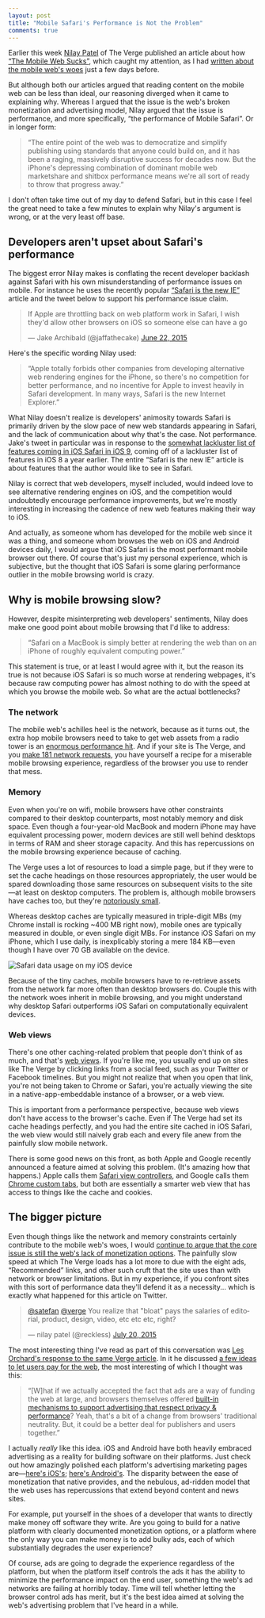 ```yaml
---
layout: post
title: "Mobile Safari's Performance is Not the Problem"
comments: true
---
```


Earlier this week [Nilay Patel](https://twitter.com/reckless/) of The Verge published an article about how [“The Mobile Web Sucks”](http://www.theverge.com/2015/7/20/9002721/the-mobile-web-sucks), which caught my attention, as I had [written about the mobile web's woes](http://developer.telerik.com/featured/the-webs-cruft-problem/) just a few days before.

But although both our articles argued that reading content on the mobile web can be less than ideal, our reasoning diverged when it came to explaining why. Whereas I argued that the issue is the web's broken monetization and advertising model, Nilay argued that the issue is performance, and more specifically, “the performance of Mobile Safari”. Or in longer form:

> “The entire point of the web was to democratize and simplify publishing using standards that anyone could build on, and it has been a raging, massively disruptive success for decades now. But the iPhone's depressing combination of dominant mobile web marketshare and shitbox performance means we're all sort of ready to throw that progress away.”

I don't often take time out of my day to defend Safari, but in this case I feel the great need to take a few minutes to explain why Nilay's argument is wrong, or at the very least off base.

<!--more-->

## Developers aren't upset about Safari's performance

The biggest error Nilay makes is conflating the recent developer backlash against Safari with his own misunderstanding of performance issues on mobile. For instance he uses the recently popular [“Safari is the new IE”](http://nolanlawson.com/2015/06/30/safari-is-the-new-ie/) article and the tweet below to support his performance issue claim.

<blockquote class="twitter-tweet" lang="en"><p lang="en" dir="ltr">If Apple are throttling back on web platform work in Safari, I wish they&#39;d allow other browsers on iOS so someone else can have a go</p>&mdash; Jake Archibald (@jaffathecake) <a href="https://twitter.com/jaffathecake/status/612992537238896641">June 22, 2015</a></blockquote>
<script async src="//platform.twitter.com/widgets.js" charset="utf-8"></script>

Here's the specific wording Nilay used:

> “Apple totally forbids other companies from developing alternative web rendering engines for the iPhone, so there's no competition for better performance, and no incentive for Apple to invest heavily in Safari development. In many ways, Safari is the new Internet Explorer.”

What Nilay doesn't realize is developers' animosity towards Safari is primarily driven by the slow pace of new web standards appearing in Safari, and the lack of communication about why that's the case. Not performance. Jake's tweet in particular was in response to the [somewhat lackluster list of features coming in iOS Safari in iOS 9](https://developer.apple.com/library/prerelease/mac/releasenotes/General/WhatsNewInSafari/Articles/Safari_9.html#//apple_ref/doc/uid/TP40014305-CH9-SW27), coming off of a lackluster list of features in iOS 8 a year earlier. The entire “Safari is the new IE” article is about features that the author would like to see in Safari.

Nilay is correct that web developers, myself included, would indeed love to see alternative rendering engines on iOS, and the competition would undoubtedly encourage performance improvements, but we're mostly interesting in increasing the cadence of new web features making their way to iOS.

And actually, as someone whom has developed for the mobile web since it was a thing, and someone whom browses the web on iOS and Android devices daily, I would argue that iOS Safari is the most performant mobile browser out there. Of course that's just my personal experience, which is subjective, but the thought that iOS Safari is some glaring performance outlier in the mobile browsing world is crazy.

## Why is mobile browsing slow?

However, despite misinterpreting web developers' sentiments, Nilay does make one good point about mobile browsing that I'd like to address:

> “Safari on a MacBook is simply better at rendering the web than on an iPhone of roughly equivalent computing power.”

This statement is true, or at least I would agree with it, but the reason its true is not because iOS Safari is so much worse at rendering webpages, it's because raw computing power has almost nothing to do with the speed at which you browse the mobile web. So what are the actual bottlenecks?

### The network

The mobile web's achilles heel is the network, because as it turns out, the extra hop mobile browsers need to take to get web assets from a radio tower is an [enormous performance hit](https://www.igvita.com/2012/07/19/latency-the-new-web-performance-bottleneck/). And if your site is The Verge, and you [make 181 network requests](http://www.theverge.com/2015/7/24/9031267/one-verge-article-loads-9-5mb-across-263-http-requests#317856360), you have yourself a recipe for a miserable mobile browsing experience, regardless of the browser you use to render that mess.

### Memory

Even when you're on wifi, mobile browsers have other constraints compared to their desktop counterparts, most notably memory and disk space. Even though a four-year-old MacBook and modern iPhone may have equivalent processing power, modern devices are still well behind desktops in terms of RAM and sheer storage capacity. And this has repercussions on the mobile browsing experience because of caching.

The Verge uses a lot of resources to load a simple page, but if they were to set the cache headings on those resources appropriately, the user would be spared downloading those same resources on subsequent visits to the site—at least on desktop computers. The problem is, although mobile browsers have caches too, but they're [notoriously small](http://www.webperformancetoday.com/2012/07/12/early-findings-mobile-browser-cache-persistence-and-behaviour/).

Whereas desktop caches are typically measured in triple-digit MBs (my Chrome install is rocking ~400 MB right now), mobile ones are typically measured in double, or even single digit MBs. For instance iOS Safari on my iPhone, which I use daily, is inexplicably storing a mere 184 KB—even though I have over 70 GB available on the device.

![Safari data usage on my iOS device](/images/posts/2015-07-27/ios-safari-usage.jpg)

Because of the tiny caches, mobile browsers have to re-retrieve assets from the network far more often than desktop browsers do. Couple this with the network woes inherit in mobile browsing, and you might understand why desktop Safari outperforms iOS Safari on computationally equivalent devices.

### Web views

There's one other caching-related problem that people don't think of as much, and that's [web views](http://www.stevesouders.com/blog/2014/10/09/do-u-webview/). If you're like me, you usually end up on sites like The Verge by clicking links from a social feed, such as your Twitter or Facebook timelines. But you might not realize that when you open that link, you're not being taken to Chrome or Safari, you're actually viewing the site in a native-app-embeddable instance of a browser, or a web view.

This is important from a performance perspective, because web views don't have access to the browser's cache. Even if The Verge had set its cache headings perfectly, and you had the entire site cached in iOS Safari, the web view would still naively grab each and every file anew from the painfully slow mobile network.

There is some good news on this front, as both Apple and Google recently announced a feature aimed at solving this problem. (It's amazing how that happens.) Apple calls them [Safari view controllers](http://www.macstories.net/stories/ios-9-and-safari-view-controller-the-future-of-web-views/), and Google calls them [Chrome custom tabs](http://www.androidpolice.com/2015/05/28/io-2015-chrome-custom-tabs-will-add-easy-and-rich-web-content-to-any-app-with-chrome-capabilities/), but both are essentially a smarter web view that has access to things like the cache and cookies.

## The bigger picture

Even though things like the network and memory constraints certainly contribute to the mobile web's woes, I would [continue to argue that the core issue is still the web's lack of monetization options](http://developer.telerik.com/featured/the-webs-cruft-problem/). The painfully slow speed at which The Verge loads has a lot more to due with the eight ads, “Recommended” links, and other such cruft that the site uses than with network or browser limitations. But in my experience, if you confront sites with this sort of performance data they'll defend it as a necessity... which is exactly what happened for this article on Twitter.

<blockquote class="twitter-tweet" lang="en"><p lang="en" dir="ltr"><a href="https://twitter.com/satefan">@satefan</a> <a href="https://twitter.com/verge">@verge</a> You realize that &quot;bloat&quot; pays the salaries of editorial, product, design, video, etc etc etc, right?</p>&mdash; nilay patel (@reckless) <a href="https://twitter.com/reckless/status/623229284040183808">July 20, 2015</a></blockquote>

The most interesting thing I've read as part of this conversation was [Les Orchard's response to the same Verge article](http://blog.lmorchard.com/2015/07/22/the-verge-web-sucks/). In it he discussed [a few ideas to let users pay for the web](http://blog.lmorchard.com/2015/07/22/the-verge-web-sucks/#maybe-paying-for-the-web-can-be-better-), the most interesting of which I thought was this:

> “[W]hat if we actually accepted the fact that ads are a way of funding the web at large, and browsers themselves offered [built-in mechanisms to support advertising that respect privacy & performance](https://ffp4g1ylyit3jdyti1hqcvtb-wpengine.netdna-ssl.com/advancingcontent/files/2015/05/How-data-is-protected-Infographic1.pdf)? Yeah, that's a bit of a change from browsers' traditional neutrality. But, it could be a better deal for publishers and users together.”

I actually *really* like this idea. iOS and Android have both heavily embraced advertising as a reality for building software on their platforms. Just check out how amazingly polished each platform's advertising marketing pages are—[here's iOS's](https://developer.apple.com/iad/); [here's Android's](https://developers.google.com/ads/). The disparity between the ease of monetization that native provides, and the nebulous, ad-ridden model that the web uses has repercussions that extend beyond content and news sites.

For example, put yourself in the shoes of a developer that wants to directly make money off software they write. Are you going to build for a native platform with clearly documented monetization options, or a platform where the only way you can make money is to add bulky ads, each of which substantially degrades the user experience?

Of course, ads are going to degrade the experience regardless of the platform, but when the platform itself controls the ads it has the ability to minimize the performance impact on the end user, something the web's ad networks are failing at horribly today. Time will tell whether letting the browser control ads has merit, but it's the best idea aimed at solving the web's advertising problem that I've heard in a while.